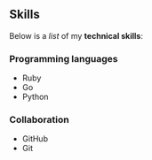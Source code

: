 ##  Skills

Below is a _list_ of my **technical skills**:

### Programming languages
- Ruby
- Go
- Python

### Collaboration
- GitHub
- Git
